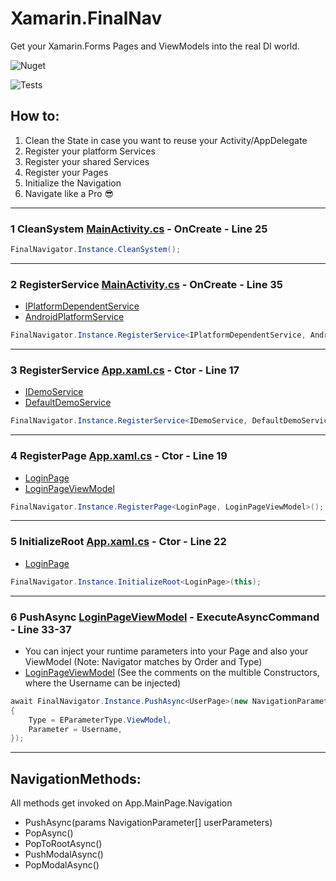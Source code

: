# Xamarin.FinalNav

Get your Xamarin.Forms Pages and ViewModels into the real DI world.

![Nuget](https://img.shields.io/nuget/v/Xamarin.FinalNav?logo=NuGet)

![Tests](https://github.com/bpoller2810/Xamarin.FinalNav/workflows/Tests/badge.svg)

## How to:

1. Clean the State in case you want to reuse your Activity/AppDelegate
2. Register your platform Services
3. Register your shared Services
4. Register your Pages
5. Initialize the Navigation
6. Navigate like a Pro 😎
---
### 1 CleanSystem [MainActivity.cs](sample/FinalNav.Sample.Android/MainActivity.cs) - OnCreate - Line 25 
```c#
FinalNavigator.Instance.CleanSystem();
```
---
### 2 RegisterService [MainActivity.cs](sample/FinalNav.Sample.Android/MainActivity.cs) - OnCreate - Line 35 
- [IPlatformDependentService](sample/FinalNav.Sample/Services/IPlatformDependentService.cs)
- [AndroidPlatformService](sample/FinalNav.Sample.Android/Service/AndroidPlatformService.cs)
```c#
FinalNavigator.Instance.RegisterService<IPlatformDependentService, AndroidPlatformService>();
```
---
### 3 RegisterService [App.xaml.cs](sample/FinalNav.Sample/App.xaml.cs) - Ctor - Line 17 
- [IDemoService](sample/FinalNav.Sample/Services/IDemoService.cs)
- [DefaultDemoService](sample/FinalNav.Sample/Services/DefaultDemoService.cs)
```c#
FinalNavigator.Instance.RegisterService<IDemoService, DefaultDemoService>();;
```
---
### 4 RegisterPage [App.xaml.cs](sample/FinalNav.Sample/App.xaml.cs) - Ctor - Line 19 
- [LoginPage](sample/FinalNav.Sample/Pages/UserPage.xaml)
- [LoginPageViewModel](sample/FinalNav.Sample/ViewModels/LoginPageViewModel.cs)
```c#
FinalNavigator.Instance.RegisterPage<LoginPage, LoginPageViewModel>();
```
---
### 5 InitializeRoot [App.xaml.cs](sample/FinalNav.Sample/App.xaml.cs) - Ctor - Line 22 
- [LoginPage](sample/FinalNav.Sample/Pages/UserPage.xaml)
```c#
FinalNavigator.Instance.InitializeRoot<LoginPage>(this);
```
---
### 6 PushAsync [LoginPageViewModel](sample/FinalNav.Sample/ViewModels/LoginPageViewModel.cs) - ExecuteAsyncCommand - Line 33-37 
- You can inject your runtime parameters into your Page and also your ViewModel (Note: Navigator matches by Order and Type) 
- [LoginPageViewModel](sample/FinalNav.Sample/ViewModels/LoginPageViewModel.cs) (See the comments on the multible Constructors, where the Username can be injected)
```c#
await FinalNavigator.Instance.PushAsync<UserPage>(new NavigationParameter
{
    Type = EParameterType.ViewModel,
    Parameter = Username,
});
```
---
## NavigationMethods:
All methods get invoked on App.MainPage.Navigation

- PushAsync<TPage>(params NavigationParameter[] userParameters)
- PopAsync()
- PopToRootAsync()
- PushModalAsync<TPage>()
- PopModalAsync()

